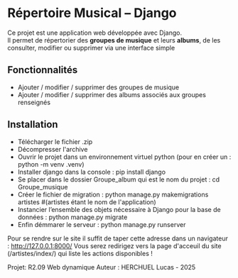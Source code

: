 # Répertoire Musical – Django

Ce projet est une application web développée avec Django.  
Il permet de répertorier des **groupes de musique** et leurs **albums**, de les consulter, modifier ou supprimer via une interface simple


## Fonctionnalités

- Ajouter / modifier / supprimer des groupes de musique
- Ajouter / modifier / supprimer des albums associés aux groupes renseignés


## Installation

- Télécharger le fichier .zip
- Décompresser l'archive
- Ouvrir le projet dans un environnement virtuel python (pour en créer un : python -m venv .venv)
- Installer django dans la console : pip install django
- Se placer dans le dossier Groupe_album qui est le nom du projet : cd Groupe_musique
- Créer le fichier de migration : python manage.py makemigrations artistes #(artistes étant le nom de l'application)
- Instancier l’ensemble des objets nécessaire à Django pour la base de données : python manage.py migrate
- Enfin démmarer le serveur : python manage.py runserver

Pour se rendre sur le site il suffit de taper cette adresse dans un navigateur : http://127.0.0.1:8000/
Vous serez redirigez vers la page d'acceuil du site (/artistes/index/) qui liste les actions disponibles !


Projet: R2.09 Web dynamique
Auteur : HERCHUEL Lucas - 2025 

